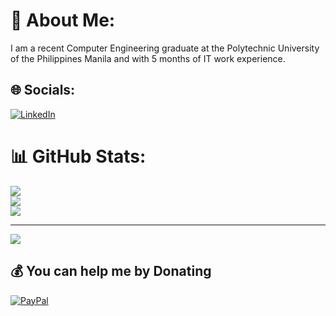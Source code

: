 # 💫 About Me:
I am a recent Computer Engineering graduate at the Polytechnic University of the Philippines Manila and with 5 months of IT work experience.

## 🌐 Socials:
[![LinkedIn](https://img.shields.io/badge/LinkedIn-%230077B5.svg?logo=linkedin&logoColor=white)](https://linkedin.com/in/https://www.linkedin.com/in/mmtapalla/)

# 📊 GitHub Stats:
![](https://github-readme-stats.vercel.app/api?username=mmtapalla&theme=dark&hide_border=true&include_all_commits=false&count_private=false)<br/>
![](https://github-readme-streak-stats.herokuapp.com/?user=mmtapalla&theme=dark&hide_border=true)<br/>
![](https://github-readme-stats.vercel.app/api/top-langs/?username=mmtapalla&theme=dark&hide_border=true&include_all_commits=false&count_private=false&layout=compact)

---
[![](https://visitcount.itsvg.in/api?id=mmtapalla&icon=0&color=4)](https://visitcount.itsvg.in)

  ## 💰 You can help me by Donating
  [![PayPal](https://img.shields.io/badge/PayPal-00457C?style=for-the-badge&logo=paypal&logoColor=white)](https://paypal.me/tapalla) 
